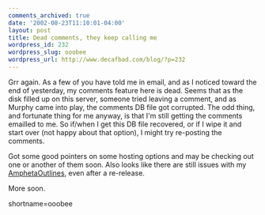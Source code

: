 ```yaml
---
comments_archived: true
date: '2002-08-23T11:10:01-04:00'
layout: post
title: Dead comments, they keep calling me
wordpress_id: 232
wordpress_slug: ooobee
wordpress_url: http://www.decafbad.com/blog/?p=232
---
```

<p>Grr again.  As a few of you have told me in email, and as I noticed toward the end of yesterday, my comments feature here is dead.  Seems that as the disk filled up on this server, someone tried leaving a comment, and as Murphy came into play, the comments DB file got corrupted.  The odd thing, and fortunate thing for me anyway, is that I'm still getting the comments emailled to me.  So if/when I get this DB file recovered, or if I wipe it and start over (not happy about that option), I might try re-posting the comments.</p>
<p>Got some good pointers on some hosting options and may be checking out one or another of them soon.  Also looks like there are still issues with my <a href="http://www.decafbad.com/twiki/bin/view/Main/AmphetaOutlines">AmphetaOutlines</a>, even after a re-release.</p>
<p>More soon.</p>
<!--more-->
shortname=ooobee
